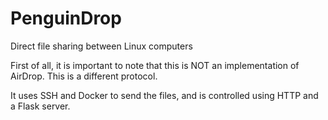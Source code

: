 # PenguinDrop
 Direct file sharing between Linux computers

First of all, it is important to note that this is NOT an implementation of AirDrop. This is a different protocol.

It uses SSH and Docker to send the files, and is controlled using HTTP and a Flask server.